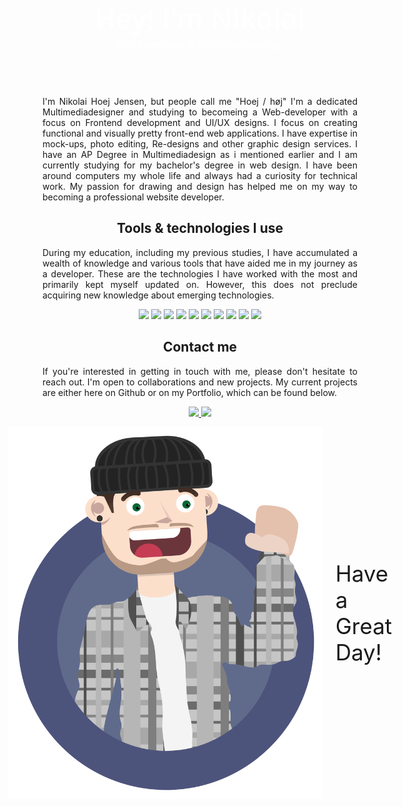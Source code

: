 <div style=" display: flex; justify-content: center; align-items: center;  background-image: url('peakpx.jpg'); width: 100%; height: 200px;">
    <p style=" text-align: center; color: #fff; font-family: 'Open Sans', sans-serif; font-weight: 600;">
        <span style="font-size: 45px;">Hey! I'm Nikolai</span>
        <br>
        <span style="font-size: 16px;">Webdeveloper & Multimediadesign</span>
    </p>
</div>


<p align="justify">
  I'm Nikolai Hoej Jensen, but people call me "Hoej / høj" I'm a dedicated Multimediadesigner and studying to becomeing a Web-developer with a focus on Frontend development and UI/UX designs. I focus on creating functional and visually pretty front-end web applications. I have expertise in mock-ups, photo editing, Re-designs and other graphic design services. I have an AP Degree in Multimediadesign as i mentioned earlier and I am currently studying for my bachelor's degree in web design. I have been around computers my whole life and always had a curiosity for technical work. My passion for drawing and design has helped me on my way to becoming a professional website developer.
</p>


<h2 align="center">Tools & technologies I use</h2>

<p align="justify">During my education, including my previous studies, I have accumulated a wealth of knowledge and various tools that have aided me in my journey as a developer. These are the technologies I have worked with the most and primarily kept myself updated on. However, this does not preclude acquiring new knowledge about emerging technologies.</p>

<p align="center">
<img src="https://img.shields.io/badge/-HTML5-E34F26?style=flat-square&logo=html5&logoColor=white"/>
<img src="https://img.shields.io/badge/-CSS3-1372B6?style=flat-square&logo=css3"/>
<img src="https://img.shields.io/badge/-Sass-733554?style=flat-square&logo=Sass"/>
<img src="https://img.shields.io/badge/-JavaScript-b39d0c?style=flat-square&logo=javascript"/>
<img src="https://img.shields.io/badge/-MySQL-052c3d?style=flat-square&logo=mysql"/>
<img src="https://img.shields.io/badge/-Git-992c18?style=flat-square&logo=git"/>
<img src="https://img.shields.io/badge/-GitHub-080A0D?style=flat-square&logo=github"/>
<img src="https://img.shields.io/badge/-Vue-35495e?style=flat-square&logo=Vue.js"/>
<img src="https://img.shields.io/badge/-Vite-3d43b3?style=flat-square&logo=Vite"/>
<img src="https://img.shields.io/badge/-Bootstrap-fff?style=flat-square&logo=Bootstrap"/>
</p>


<h2 align="center">Contact me</h2>
<p align="justify">If you're interested in getting in touch with me, please don't hesitate to reach out. I'm open to collaborations and new projects. My current projects are either here on Github or on my Portfolio, which can be found below.</p>
<p align="center">
<a href="mailto: nikolaihjensen@hotmail.com">
 <img src="https://img.shields.io/badge/-Nikolaihjensen-c14438?style=flat-square&logo=MicrosoftOutlook&logoColor=white&link=mailto:nikolaihjensen@hotmail.com"/>
</a>
<a href="www.linkedin.com/in/nikolai-jensen-472577195">
 <img src="https://img.shields.io/badge/-NikolaiHJensen-blue?style=flat-square&logo=Linkedin&logoColor=white&link=https://www.linkedin.com/in/nikolai-jensen-472577195"/>
</a>
<div style="display: flex; align-items: center; gap: 20px; justify-content: center;">
<img src="selvportræt_svg_Tegnebræt 1.svg" style="width: 50vh"/>
<p style="font-size: 35px; ">Have a Great Day!</p>
</div>
